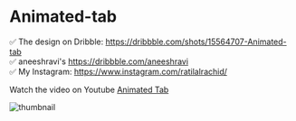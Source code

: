 # Animated-tab

✅ The design on Dribble: https://dribbble.com/shots/15564707-Animated-tab<br/>
✅ aneeshravi's  https://dribbble.com/aneeshravi<br/>
✅ My Instagram: https://www.instagram.com/ratilalrachid/<br/>

Watch the video on Youtube <a href="https://youtu.be/K7kLPd8tFD8" width="50" height="20" background="#138ec7" color="#fff">Animated Tab</a>

![thumbnail](https://user-images.githubusercontent.com/42413460/158282028-a70df6e4-9c17-4641-be99-327c33a1f300.png)
